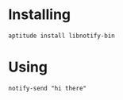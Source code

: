 Installing
==========

    aptitude install libnotify-bin

Using
=====

    notify-send "hi there"


